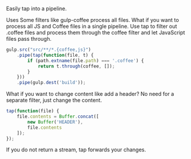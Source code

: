 Easily tap into a pipeline.

Uses
Some filters like gulp-coffee process all files. What if you want to process all JS and Coffee files in a single pipeline. Use tap to filter out .coffee files and process them through the coffee filter and let JavaScript files pass through.

```js
gulp.src("src/**/*.{coffee,js}")
    .pipe(tap(function(file, t) {
        if (path.extname(file.path) === '.coffee') {
            return t.through(coffee, []);
        }
    }))
    .pipe(gulp.dest('build'));
```

What if you want to change content like add a header? No need for a separate filter, just change the content.

```js
tap(function(file) {
    file.contents = Buffer.concat([
        new Buffer('HEADER'),
        file.contents
    ]);
});
```
If you do not return a stream, tap forwards your changes.